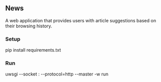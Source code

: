 ## News

A web application that provides users with article suggestions based on their browsing history.


### Setup

pip install requirements.txt


### Run

uwsgi --socket <host>:<port> --protocol=http --master -w run

